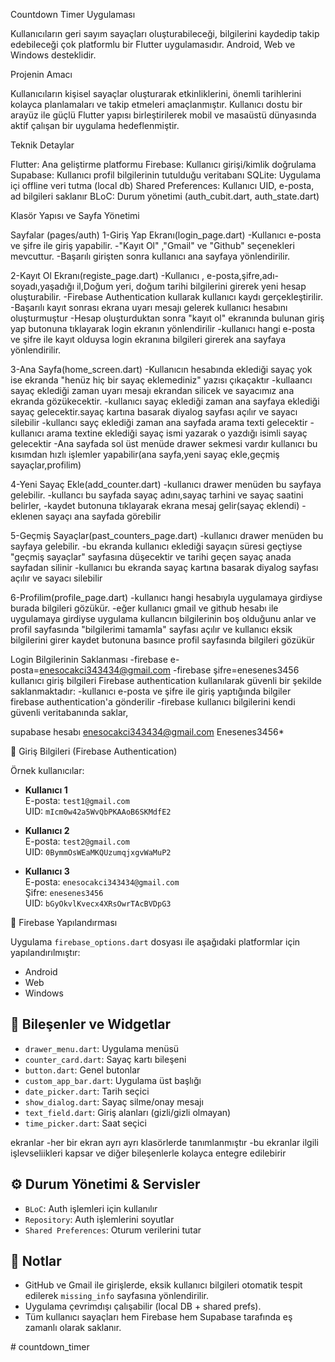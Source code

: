 Countdown Timer Uygulaması

Kullanıcıların geri sayım sayaçları oluşturabileceği, bilgilerini kaydedip 
takip edebileceği çok platformlu bir Flutter uygulamasıdır. Android, Web ve Windows desteklidir.


Projenin Amacı

Kullanıcıların kişisel sayaçlar oluşturarak etkinliklerini, önemli tarihlerini kolayca planlamaları ve 
takip etmeleri amaçlanmıştır. Kullanıcı dostu bir arayüz ile güçlü Flutter yapısı birleştirilerek 
mobil ve masaüstü dünyasında aktif çalışan bir uygulama hedeflenmiştir.


Teknik Detaylar

Flutter: Ana geliştirme platformu
Firebase: Kullanıcı girişi/kimlik doğrulama
Supabase: Kullanıcı profil bilgilerinin tutulduğu veritabanı
SQLite: Uygulama içi offline veri tutma (local db)
Shared Preferences: Kullanıcı UID, e-posta, ad bilgileri saklanır
BLoC: Durum yönetimi (auth_cubit.dart, auth_state.dart)


Klasör Yapısı ve Sayfa Yönetimi

Sayfalar (pages/auth)
1-Giriş Yap Ekranı(login_page.dart)
-Kullanıcı e-posta ve şifre ile giriş yapabilir.
-"Kayıt Ol" ,"Gmail" ve "Github" seçenekleri mevcuttur.
-Başarılı girişten sonra kullanıcı ana sayfaya yönlendirilir.

2-Kayıt Ol Ekranı(registe_page.dart)
-Kullanıcı , e-posta,şifre,adı-soyadı,yaşadığı il,Doğum yeri, doğum tarihi bilgilerini girerek yeni hesap oluşturabilir.
-Firebase Authentication kullarak kullanıcı kaydı gerçekleştirilir.
-Başarılı kayıt sonrası ekrana uyarı mesajı gelerek kullanıcı hesabını oluşturmuştur
-Hesap oluşturduktan sonra "kayıt ol" ekranında bulunan giriş yap butonuna tıklayarak login ekranın yönlendirilir
-kullanıcı hangi e-posta ve şifre ile kayıt olduysa login ekranına bilgileri girerek ana sayfaya yönlendirilir.

3-Ana Sayfa(home_screen.dart)
-Kullanıcın hesabında eklediği sayaç yok ise ekranda "henüz hiç bir sayaç eklemediniz" yazısı çıkaçaktır
-kullaancı sayaç eklediği zaman uyarı mesajı ekrandan silicek ve sayacımız ana ekranda gözükecektir.
-kullanıcı sayaç eklediği zaman ana sayfaya eklediği sayaç gelecektir.sayaç kartına basarak diyalog sayfası açılır ve sayacı silebilir
-kullancı sayç eklediği zaman ana sayfada arama texti gelecektir
-kullanıcı arama textine eklediği sayaç ismi yazarak o yazdığı isimli sayaç gelecektir
-Ana sayfada sol üst menüde drawer sekmesi vardır kullanıcı bu kısımdan hızlı işlemler 
yapabilir(ana sayfa,yeni sayaç ekle,geçmiş sayaçlar,profilim)


4-Yeni Sayaç Ekle(add_counter.dart)
-kullanıcı drawer menüden bu sayfaya gelebilir.
-kullancı bu sayfada sayaç adını,sayaç tarhini ve sayaç saatini belirler,
-kaydet butonuna tıklayarak ekrana mesaj gelir(sayaç eklendi)
-eklenen sayaçı ana sayfada görebilir

5-Geçmiş Sayaçlar(past_counters_page.dart)
-kullanıcı drawer menüden bu sayfaya gelebilir.
-bu ekranda kullanıcı eklediği sayaçın süresi geçtiyse "geçmiş sayaçlar" sayfasına düşecektir ve tarihi geçen sayaç anada sayfadan silinir
-kullanıcı bu ekranda sayaç kartına basarak diyalog sayfası açılır ve sayacı silebilir


6-Profilim(profile_page.dart)
-kullanıcı hangi hesabıyla uygulamaya girdiyse burada bilgileri gözükür.
-eğer kullanıcı gmail ve github hesabı ile uygulamaya girdiyse uygulama kullancın bilgilerinin boş olduğunu anlar ve profil sayfasında "bilgilerimi tamamla" sayfası açılır ve kullanıcı eksik bilgilerini girer kaydet butonuna basınce profil sayfasında bilgileri gözükür



Login Bilgilerinin Saklanması
-firebase e-posta=enesocakci343434@gmail.com  -firebase şifre=enesenes3456
kullanıcı giriş bilgileri Firebase authentication kullanılarak güvenli bir şekilde saklanmaktadır:
-kullanıcı e-posta ve şifre ile giriş yaptığında bilgiler firebase authentication'a gönderilir
-firebase kullanıcı bilgilerini kendi güvenli veritabanında saklar,


supabase hesabı
enesocakci343434@gmail.com
Enesenes3456*

🔐 Giriş Bilgileri (Firebase Authentication)

Örnek kullanıcılar:
- **Kullanıcı 1**  
  E-posta: `test1@gmail.com`  
  UID: `mIcm0w42a5WvQbPKAAoB6SKMdfE2`

- **Kullanıcı 2**  
  E-posta: `test2@gmail.com`  
  UID: `0BymmOsWEaMKQUzumqjxgvWaMuP2`

- **Kullanıcı 3**  
  E-posta: `enesocakci343434@gmail.com`  
  Şifre: `enesenes3456`  
  UID: `bGyOkvlKvecx4XRsOwrTAcBVDpG3`


🔧 Firebase Yapılandırması

Uygulama `firebase_options.dart` dosyası ile aşağıdaki platformlar için yapılandırılmıştır:

- Android
- Web
- Windows



## 🧩 Bileşenler ve Widgetlar

- `drawer_menu.dart`: Uygulama menüsü
- `counter_card.dart`: Sayaç kartı bileşeni
- `button.dart`: Genel butonlar
- `custom_app_bar.dart`: Uygulama üst başlığı
- `date_picker.dart`: Tarih seçici
- `show_dialog.dart`: Sayaç silme/onay mesajı
- `text_field.dart`: Giriş alanları (gizli/gizli olmayan)
- `time_picker.dart`: Saat seçici

ekranlar
-her bir ekran ayrı ayrı klasörlerde tanımlanmıştır
-bu ekranlar ilgili işlevseliikleri kapsar ve diğer bileşenlerle kolayca entegre edilebirir

## ⚙️ Durum Yönetimi & Servisler

- `BLoC`: Auth işlemleri için kullanılır
- `Repository`: Auth işlemlerini soyutlar
- `Shared Preferences`: Oturum verilerini tutar


## 📌 Notlar

- GitHub ve Gmail ile girişlerde, eksik kullanıcı bilgileri otomatik tespit edilerek `missing_info` sayfasına yönlendirilir.
- Uygulama çevrimdışı çalışabilir (local DB + shared prefs).
- Tüm kullanıcı sayaçları hem Firebase hem Supabase tarafında eş zamanlı olarak saklanır.


#   c o u n t d o w n _ t i m e r 
 
 